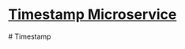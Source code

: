 
# [Timestamp Microservice](https://www.freecodecamp.org/learn/apis-and-microservices/apis-and-microservices-projects/timestamp-microservice)
#   T i m e s t a m p  
 